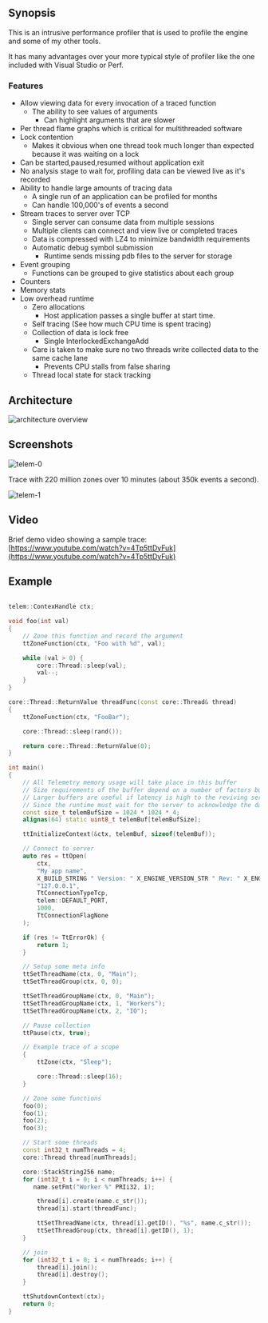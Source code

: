 ## Synopsis

This is an intrusive performance profiler that is used to profile the engine and some of my other tools.

It has many advantages over your more typical style of profiler like the one included with Visual Studio or Perf.

### Features

- Allow viewing data for every invocation of a traced function
    - The ability to see values of arguments
        - Can highlight arguments that are slower
- Per thread flame graphs which is critical for multithreaded software
- Lock contention
    - Makes it obvious when one thread took much longer than expected because it was waiting on a lock
- Can be started,paused,resumed without application exit
- No analysis stage to wait for, profiling data can be viewed live as it's recorded
- Ability to handle large amounts of tracing data
    - A single run of an application can be profiled for months
    - Can handle 100,000's of events a second
- Stream traces to server over TCP
    - Single server can consume data from multiple sessions
    - Multiple clients can connect and view live or completed traces
    - Data is compressed with LZ4 to minimize bandwidth requirements
    - Automatic debug symbol submission
        - Runtime sends missing pdb files to the server for storage
- Event grouping
    - Functions can be grouped to give statistics about each group
- Counters
- Memory stats
- Low overhead runtime
     - Zero allocations
        - Host application passes a single buffer at start time.
    - Self tracing (See how much CPU time is spent tracing)
    - Collection of data is lock free
        - Single InterlockedExchangeAdd
    - Care is taken to make sure no two threads write collected data to the same cache lane
        - Prevents CPU stalls from false sharing
    - Thread local state for stack tracking


## Architecture

![architecture overview](../../docs/img/architecture-telem.png)

## Screenshots

![telem-0](../../docs/img/telem-0.png)

Trace with 220 million zones over 10 minutes (about 350k events a second).

![telem-1](../../docs/img/telem-1.png)

## Video

Brief demo video showing a sample trace: [https://www.youtube.com/watch?v=4Tp5ttDyFuk](https://www.youtube.com/watch?v=4Tp5ttDyFuk)

## Example

```cpp

telem::ContexHandle ctx;

void foo(int val)
{
    // Zone this function and record the argument
    ttZoneFunction(ctx, "Foo with %d", val);

    while (val > 0) {
        core::Thread::sleep(val);
        val--;
    }
}

core::Thread::ReturnValue threadFunc(const core::Thread& thread)
{
    ttZoneFunction(ctx, "FooBar");

    core::Thread::sleep(rand());

    return core::Thread::ReturnValue(0);
}

int main()
{
    // All Telemetry memory usage will take place in this buffer
    // Size requirements of the buffer depend on a number of factors but 2-4MB is typically enough for most scenarios.
    // Larger buffers are useful if latency is high to the reviving server, as too small a buffer can result in stalls.
    // Since the runtime must wait for the server to acknowledge the data before it can overwrite it.
    const size_t telemBufSize = 1024 * 1024 * 4;
    alignas(64) static uint8_t telemBuf[telemBufSize];

    ttInitializeContext(&ctx, telemBuf, sizeof(telemBuf));

    // Connect to server
    auto res = ttOpen(
        ctx,
        "My app name",
        X_BUILD_STRING " Version: " X_ENGINE_VERSION_STR " Rev: " X_ENGINE_BUILD_REF_STR,
        "127.0.0.1",
        TtConnectionTypeTcp,
        telem::DEFAULT_PORT,
        1000,
        TtConnectionFlagNone
    );

    if (res != TtErrorOk) {
        return 1;
    }

    // Setup some meta info
    ttSetThreadName(ctx, 0, "Main");
    ttSetThreadGroup(ctx, 0, 0);

    ttSetThreadGroupName(ctx, 0, "Main");
    ttSetThreadGroupName(ctx, 1, "Workers");
    ttSetThreadGroupName(ctx, 2, "IO");

    // Pause collection
    ttPause(ctx, true);

    // Example trace of a scope
    {
        ttZone(ctx, "Sleep");

        core::Thread::sleep(16);
    }

    // Zone some functions
    foo(0);
    foo(1);
    foo(2);
    foo(3);

    // Start some threads
    const int32_t numThreads = 4;
    core::Thread thread[numThreads];

    core::StackString256 name;
    for (int32_t i = 0; i < numThreads; i++) {
       name.setFmt("Worker %" PRIi32, i);

        thread[i].create(name.c_str());
        thread[i].start(threadFunc);

        ttSetThreadName(ctx, thread[i].getID(), "%s", name.c_str());
        ttSetThreadGroup(ctx, thread[i].getID(), 1);
    }

    // join
    for (int32_t i = 0; i < numThreads; i++) {
        thread[i].join();
        thread[i].destroy();
    }

    ttShutdownContext(ctx);
    return 0;
}

```

